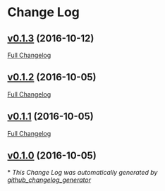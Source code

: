 # Change Log

## [v0.1.3](https://github.com/RogersCompany/ansible-powerdns-recursor/tree/v0.1.3) (2016-10-12)
[Full Changelog](https://github.com/RogersCompany/ansible-powerdns-recursor/compare/v0.1.2...v0.1.3)

## [v0.1.2](https://github.com/RogersCompany/ansible-powerdns-recursor/tree/v0.1.2) (2016-10-05)
[Full Changelog](https://github.com/RogersCompany/ansible-powerdns-recursor/compare/v0.1.1...v0.1.2)

## [v0.1.1](https://github.com/RogersCompany/ansible-powerdns-recursor/tree/v0.1.1) (2016-10-05)
[Full Changelog](https://github.com/RogersCompany/ansible-powerdns-recursor/compare/v0.1.0...v0.1.1)

## [v0.1.0](https://github.com/RogersCompany/ansible-powerdns-recursor/tree/v0.1.0) (2016-10-05)


\* *This Change Log was automatically generated by [github_changelog_generator](https://github.com/skywinder/Github-Changelog-Generator)*